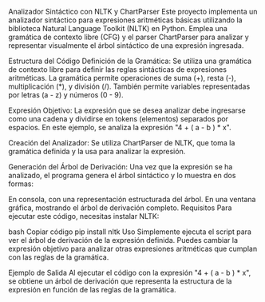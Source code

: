 Analizador Sintáctico con NLTK y ChartParser
Este proyecto implementa un analizador sintáctico para expresiones aritméticas básicas utilizando la biblioteca Natural Language Toolkit (NLTK) en Python. Emplea una gramática de contexto libre (CFG) y el parser ChartParser para analizar y representar visualmente el árbol sintáctico de una expresión ingresada.

Estructura del Código
Definición de la Gramática:
Se utiliza una gramática de contexto libre para definir las reglas sintácticas de expresiones aritméticas. La gramática permite operaciones de suma (+), resta (-), multiplicación (*), y división (/). También permite variables representadas por letras (a - z) y números (0 - 9).

Expresión Objetivo:
La expresión que se desea analizar debe ingresarse como una cadena y dividirse en tokens (elementos) separados por espacios. En este ejemplo, se analiza la expresión "4 + ( a - b ) * x".

Creación del Analizador:
Se utiliza ChartParser de NLTK, que toma la gramática definida y la usa para analizar la expresión.

Generación del Árbol de Derivación:
Una vez que la expresión se ha analizado, el programa genera el árbol sintáctico y lo muestra en dos formas:

En consola, con una representación estructurada del árbol.
En una ventana gráfica, mostrando el árbol de derivación completo.
Requisitos
Para ejecutar este código, necesitas instalar NLTK:

bash
Copiar código
pip install nltk
Uso
Simplemente ejecuta el script para ver el árbol de derivación de la expresión definida. Puedes cambiar la expresión objetivo para analizar otras expresiones aritméticas que cumplan con las reglas de la gramática.

Ejemplo de Salida
Al ejecutar el código con la expresión "4 + ( a - b ) * x", se obtiene un árbol de derivación que representa la estructura de la expresión en función de las reglas de la gramática.
